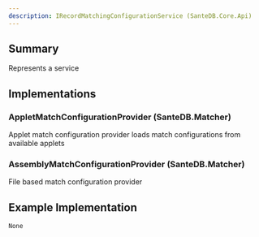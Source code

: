 ```yaml
---
description: IRecordMatchingConfigurationService (SanteDB.Core.Api)
---
```


## Summary
Represents a service

## Implementations


### AppletMatchConfigurationProvider (SanteDB.Matcher)
Applet match configuration provider loads match configurations from available applets

### AssemblyMatchConfigurationProvider (SanteDB.Matcher)
File based match configuration provider
## Example Implementation
```
None
```
